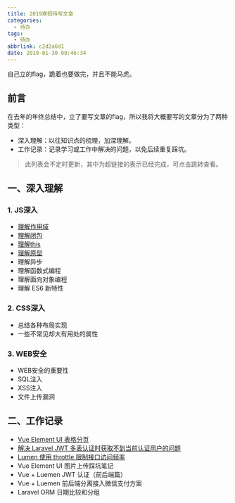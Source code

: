 ```yaml
---
title: 2019寒假待写文章
categories:
  - 待办
tags:
  - 待办
abbrlink: c2d2a6d1
date: 2019-01-30 00:46:34
---
```


<div class="excerpt">
自己立的flag，跪着也要做完，并且不能马虎。  
</div>

<!-- more -->

## 前言

在去年的年终总结中，立了要写文章的flag，所以我将大概要写的文章分为了两种类型：

- 深入理解：以往知识点的梳理，加深理解。
- 工作记录：记录学习或工作中解决的问题，以免后续重复踩坑。

> 此列表会不定时更新，其中为超链接的表示已经完成，可点击跳转查看。

## 一、深入理解

### 1. JS深入

- [理解作用域](https://gd4ark.github.io/post/b845344a.html)
- [理解闭包](https://gd4ark.github.io/post/b5597874.html)
- [理解this](https://gd4ark.github.io/post/8b423d03.html)
- [理解原型](https://gd4ark.github.io/post/6a052002.html)
- 理解异步
- 理解函数式编程
- 理解面向对象编程
- 理解 ES6 新特性

### 2. CSS深入

- 总结各种布局实现
- 一些不常见却大有用处的属性

### 3. WEB安全

- WEB安全的重要性
- SQL注入
- XSS注入
- 文件上传漏洞

## 二、工作记录

- [Vue Element UI 表格分页](https://gd4ark.github.io/post/64f1da47.html)
- [解决 Laravel JWT 多表认证时获取不到当前认证用户的问题](https://gd4ark.github.io/post/834cec76.html)
- [Lumen 使用 throttle 限制接口访问频率](https://gd4ark.github.io/post/618b271f.html)
- Vue Element UI 图片上传踩坑笔记
- Vue + Luemen JWT 认证（前后端篇）
- Vue + Luemen 前后端分离接入微信支付方案
- Laravel ORM 日期比较和分组